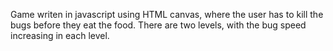 Game writen in javascript using HTML canvas, where the user has to kill the bugs before they eat the food. There are two levels, with the bug speed increasing in each level.
